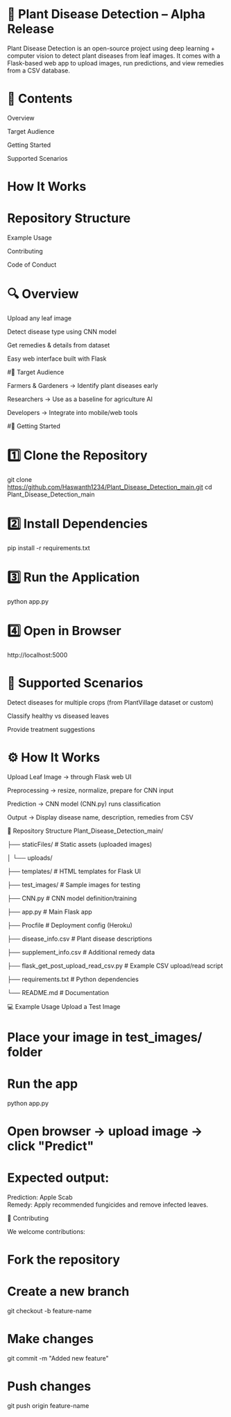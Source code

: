 # 🌱 Plant Disease Detection – Alpha Release
Plant Disease Detection is an open-source project using deep learning + computer vision to detect plant diseases from leaf images.
It comes with a Flask-based web app to upload images, run predictions, and view remedies from a CSV database.

# 📜 Contents

Overview

Target Audience

Getting Started

Supported Scenarios

# How It Works

# Repository Structure

Example Usage

Contributing

Code of Conduct

# 🔍 Overview

Upload any leaf image

Detect disease type using CNN model

Get remedies & details from dataset

Easy web interface built with Flask

#🎯 Target Audience

Farmers & Gardeners → Identify plant diseases early

Researchers → Use as a baseline for agriculture AI

Developers → Integrate into mobile/web tools

#🚀 Getting Started

# 1️⃣ Clone the Repository
git clone https://github.com/Haswanth1234/Plant_Disease_Detection_main.git
cd Plant_Disease_Detection_main

# 2️⃣ Install Dependencies
pip install -r requirements.txt

# 3️⃣ Run the Application
python app.py

# 4️⃣ Open in Browser
http://localhost:5000

# 🌿 Supported Scenarios

Detect diseases for multiple crops (from PlantVillage dataset or custom)

Classify healthy vs diseased leaves

Provide treatment suggestions

# ⚙ How It Works

Upload Leaf Image → through Flask web UI

Preprocessing → resize, normalize, prepare for CNN input

Prediction → CNN model (CNN.py) runs classification

Output → Display disease name, description, remedies from CSV

📂 Repository Structure
Plant_Disease_Detection_main/

├── staticFiles/                     # Static assets (uploaded images)

│   └── uploads/

├── templates/                       # HTML templates for Flask UI

├── test_images/                      # Sample images for testing

├── CNN.py                            # CNN model definition/training

├── app.py                            # Main Flask app

├── Procfile                          # Deployment config (Heroku)

├── disease_info.csv                  # Plant disease descriptions

├── supplement_info.csv               # Additional remedy data

├── flask_get_post_upload_read_csv.py # Example CSV upload/read script

├── requirements.txt                  # Python dependencies

└── README.md                         # Documentation

💻 Example Usage
Upload a Test Image
# Place your image in test_images/ folder
# Run the app
python app.py
# Open browser → upload image → click "Predict"


# Expected output:

Prediction: Apple Scab  
Remedy: Apply recommended fungicides and remove infected leaves.

🤝 Contributing

We welcome contributions:

# Fork the repository
# Create a new branch
git checkout -b feature-name

# Make changes
git commit -m "Added new feature"

# Push changes
git push origin feature-name
